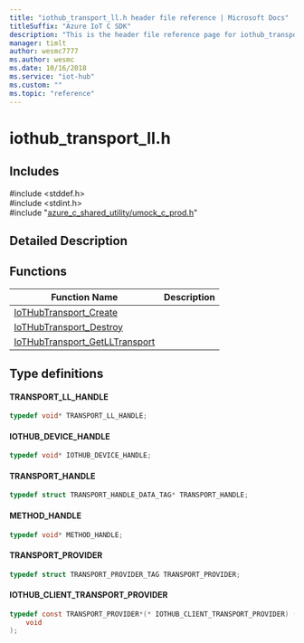 ```yaml
---                             
title: "iothub_transport_ll.h header file reference | Microsoft Docs" 
titleSuffix: "Azure IoT C SDK"            
description: "This is the header file reference page for iothub_transport_ll.h in the Azure IoT C SDK. This SDK is used with Azure IoT Hub and Azure IoT Hub Device Provisioning Service"            
manager: timlt                 
author: wesmc7777              
ms.author: wesmc               
ms.date: 10/16/2018                    
ms.service: "iot-hub"             
ms.custom: ""                
ms.topic: "reference"        
---                            
```


# iothub_transport_ll.h 

## Includes

\#include <stddef.h>  
\#include <stdint.h>  
\#include "[azure_c_shared_utility/umock_c_prod.h](umock-c-prod-h.md)"  

## Detailed Description

## Functions

Function Name                  | Description                                
--------------------------------|---------------------------------------------
[IoTHubTransport_Create](./iothub-transport-ll-h/iothubtransport-create.md)            | 
[IoTHubTransport_Destroy](./iothub-transport-ll-h/iothubtransport-destroy.md)            | 
[IoTHubTransport_GetLLTransport](./iothub-transport-ll-h/iothubtransport-getlltransport.md)            | 

## Type definitions

#### TRANSPORT_LL_HANDLE

```C
typedef void* TRANSPORT_LL_HANDLE;
```

#### IOTHUB_DEVICE_HANDLE

```C
typedef void* IOTHUB_DEVICE_HANDLE;
```

#### TRANSPORT_HANDLE

```C
typedef struct TRANSPORT_HANDLE_DATA_TAG* TRANSPORT_HANDLE;
```

#### METHOD_HANDLE

```C
typedef void* METHOD_HANDLE;
```

#### TRANSPORT_PROVIDER

```C
typedef struct TRANSPORT_PROVIDER_TAG TRANSPORT_PROVIDER;
```

#### IOTHUB_CLIENT_TRANSPORT_PROVIDER

```C
typedef const TRANSPORT_PROVIDER*(* IOTHUB_CLIENT_TRANSPORT_PROVIDER) (
    void
);
```

